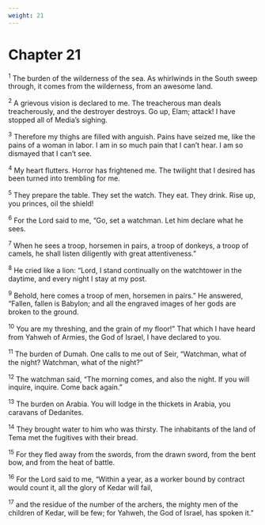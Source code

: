 ```yaml
---
weight: 21
---
```


# Chapter 21

<sup>1</sup> The burden of the wilderness of the sea. As whirlwinds in the South sweep through, it comes from the wilderness, from an awesome land. 

<sup>2</sup> A grievous vision is declared to me. The treacherous man deals treacherously, and the destroyer destroys. Go up, Elam; attack! I have stopped all of Media’s sighing. 

<sup>3</sup> Therefore my thighs are filled with anguish. Pains have seized me, like the pains of a woman in labor. I am in so much pain that I can’t hear. I am so dismayed that I can’t see. 

<sup>4</sup> My heart flutters. Horror has frightened me. The twilight that I desired has been turned into trembling for me. 

<sup>5</sup> They prepare the table. They set the watch. They eat. They drink. Rise up, you princes, oil the shield! 

<sup>6</sup> For the Lord said to me, “Go, set a watchman. Let him declare what he sees. 

<sup>7</sup> When he sees a troop, horsemen in pairs, a troop of donkeys, a troop of camels, he shall listen diligently with great attentiveness.” 

<sup>8</sup> He cried like a lion: “Lord, I stand continually on the watchtower in the daytime, and every night I stay at my post. 

<sup>9</sup> Behold, here comes a troop of men, horsemen in pairs.” He answered, “Fallen, fallen is Babylon; and all the engraved images of her gods are broken to the ground. 

<sup>10</sup> You are my threshing, and the grain of my floor!” That which I have heard from Yahweh of Armies, the God of Israel, I have declared to you. 

<sup>11</sup> The burden of Dumah. One calls to me out of Seir, “Watchman, what of the night? Watchman, what of the night?” 

<sup>12</sup> The watchman said, “The morning comes, and also the night. If you will inquire, inquire. Come back again.” 

<sup>13</sup> The burden on Arabia. You will lodge in the thickets in Arabia, you caravans of Dedanites. 

<sup>14</sup> They brought water to him who was thirsty. The inhabitants of the land of Tema met the fugitives with their bread. 

<sup>15</sup> For they fled away from the swords, from the drawn sword, from the bent bow, and from the heat of battle. 

<sup>16</sup> For the Lord said to me, “Within a year, as a worker bound by contract would count it, all the glory of Kedar will fail, 

<sup>17</sup> and the residue of the number of the archers, the mighty men of the children of Kedar, will be few; for Yahweh, the God of Israel, has spoken it.” 


